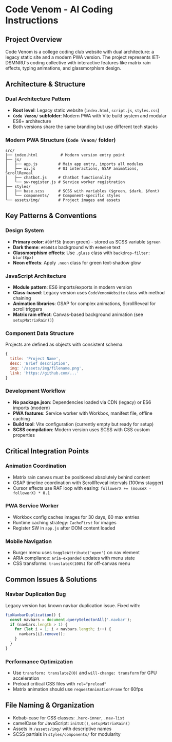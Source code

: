 # Code Venom - AI Coding Instructions

## Project Overview
Code Venom is a college coding club website with dual architecture: a legacy static site and a modern PWA version. The project represents IET-DSMNRU's coding collective with interactive features like matrix rain effects, typing animations, and glassmorphism design.

## Architecture & Structure

### Dual Architecture Pattern
- **Root level**: Legacy static website (`index.html`, `script.js`, `styles.css`)
- **`Code Venom/` subfolder**: Modern PWA with Vite build system and modular ES6+ architecture
- Both versions share the same branding but use different tech stacks

### Modern PWA Structure (`Code Venom/` folder)
```
src/
├── index.html          # Modern version entry point
├── js/
│   ├── app.js         # Main app entry, imports all modules
│   ├── ui.js          # UI interactions, GSAP animations, ScrollReveal
│   ├── chatbot.js     # Chatbot functionality
│   └── sw-register.js # Service worker registration
├── styles/
│   ├── base.scss      # SCSS with variables ($green, $dark, $font)
│   └── components/    # Component-specific styles
└── assets/img/        # Project images and assets
```

## Key Patterns & Conventions

### Design System
- **Primary color**: `#00ff5b` (neon green) - stored as SCSS variable `$green`
- **Dark theme**: `#0b0d14` background with `#e0e0e0` text
- **Glassmorphism effects**: Use `.glass` class with `backdrop-filter: blur(8px)`
- **Neon effects**: Apply `.neon` class for green text-shadow glow

### JavaScript Architecture
- **Module pattern**: ES6 imports/exports in modern version
- **Class-based**: Legacy version uses `CodeVenomWebsite` class with method chaining
- **Animation libraries**: GSAP for complex animations, ScrollReveal for scroll triggers
- **Matrix rain effect**: Canvas-based background animation (see `setupMatrixRain()`)

### Component Data Structure
Projects are defined as objects with consistent schema:
```javascript
{
  title: 'Project Name',
  desc: 'Brief description',
  img: '/assets/img/filename.png',
  link: 'https://github.com/...'
}
```

### Development Workflow
- **No package.json**: Dependencies loaded via CDN (legacy) or ES6 imports (modern)
- **PWA features**: Service worker with Workbox, manifest file, offline caching
- **Build tool**: Vite configuration (currently empty but ready for setup)
- **SCSS compilation**: Modern version uses SCSS with CSS custom properties

## Critical Integration Points

### Animation Coordination
- Matrix rain canvas must be positioned absolutely behind content
- GSAP timeline coordination with ScrollReveal intervals (100ms stagger)
- Cursor effects use RAF loop with easing: `followerX += (mouseX - followerX) * 0.1`

### PWA Service Worker
- Workbox config caches images for 30 days, 60 max entries
- Runtime caching strategy: `CacheFirst` for images
- Register SW in `app.js` after DOM content loaded

### Mobile Navigation
- Burger menu uses `toggleAttribute('open')` on nav element
- ARIA compliance: `aria-expanded` updates with menu state
- CSS transforms: `translateX(100%)` for off-canvas menu

## Common Issues & Solutions

### Navbar Duplication Bug
Legacy version has known navbar duplication issue. Fixed with:
```javascript
fixNavbarDuplication() {
  const navbars = document.querySelectorAll('.navbar');
  if (navbars.length > 1) {
    for (let i = 1; i < navbars.length; i++) {
      navbars[i].remove();
    }
  }
}
```

### Performance Optimization
- Use `transform: translateZ(0)` and `will-change: transform` for GPU acceleration
- Preload critical CSS files with `rel="preload"`
- Matrix animation should use `requestAnimationFrame` for 60fps

## File Naming & Organization
- Kebab-case for CSS classes: `.hero-inner`, `.nav-list`
- camelCase for JavaScript: `initUI()`, `setupMatrixRain()`
- Assets in `/assets/img/` with descriptive names
- SCSS partials in `styles/components/` for modularity